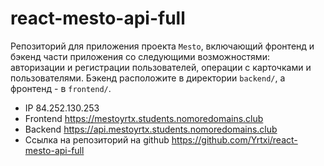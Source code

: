 # react-mesto-api-full
Репозиторий для приложения проекта `Mesto`, включающий фронтенд и бэкенд части приложения со следующими возможностями: авторизации и регистрации пользователей, операции с карточками и пользователями. Бэкенд расположите в директории `backend/`, а фронтенд - в `frontend/`. 
  
* IP 84.252.130.253 
* Frontend https://mestoyrtx.students.nomoredomains.club
* Backend https://api.mestoyrtx.students.nomoredomains.club
* Ссылка на репозиторий на github https://github.com/Yrtxi/react-mesto-api-full
